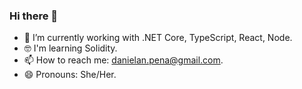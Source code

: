 ### Hi there 👋

- 🔭 I’m currently working with .NET Core, TypeScript, React, Node.
- 🤓 I'm learning Solidity.
- 📫 How to reach me: danielan.pena@gmail.com.
- 😄 Pronouns: She/Her.
